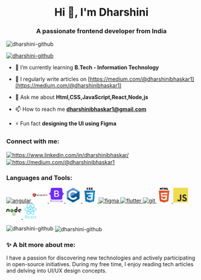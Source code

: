 <h1 align="center">Hi 👋, I'm Dharshini</h1>
<h3 align="center">A passionate frontend developer from India</h3>

<p align="left"> <img src="https://komarev.com/ghpvc/?username=dharshini-github&label=Profile%20views&color=0e75b6&style=flat" alt="dharshini-github" /> </p>

<p align="left"> <a href="https://github.com/ryo-ma/github-profile-trophy"><img src="https://github-profile-trophy.vercel.app/?username=dharshini-github" alt="dharshini-github" /></a> </p>

- 🌱 I’m currently learning **B.Tech - Information Technology**

- 📝 I regularly write articles on [https://medium.com/@dharshinibhaskar1](https://medium.com/@dharshinibhaskar1)

- 💬 Ask me about **Html,CSS,JavaScript,React,Node,js**

- 📫 How to reach me **dharshinibhaskar1@gmail.com**

- ⚡ Fun fact **designing the UI using Figma**

<h3 align="left">Connect with me:</h3>
<p align="left">
<a href="https://linkedin.com/in/https://www.linkedin.com/in/dharshinibhaskar/" target="blank"><img align="center" src="https://raw.githubusercontent.com/rahuldkjain/github-profile-readme-generator/master/src/images/icons/Social/linked-in-alt.svg" alt="https://www.linkedin.com/in/dharshinibhaskar/" height="30" width="40" /></a>
<a href="https://medium.com/https://medium.com/@dharshinibhaskar1" target="blank"><img align="center" src="https://raw.githubusercontent.com/rahuldkjain/github-profile-readme-generator/master/src/images/icons/Social/medium.svg" alt="https://medium.com/@dharshinibhaskar1" height="30" width="40" /></a>
</p>

<h3 align="left">Languages and Tools:</h3>
<p align="left"> <a href="https://angular.io" target="_blank" rel="noreferrer"> <img src="https://angular.io/assets/images/logos/angular/angular.svg" alt="angular" width="40" height="40"/> </a> <a href="https://angular.io" target="_blank" rel="noreferrer"> <img src="https://raw.githubusercontent.com/devicons/devicon/master/icons/angularjs/angularjs-original-wordmark.svg" alt="angularjs" width="40" height="40"/> </a> <a href="https://getbootstrap.com" target="_blank" rel="noreferrer"> <img src="https://raw.githubusercontent.com/devicons/devicon/master/icons/bootstrap/bootstrap-plain-wordmark.svg" alt="bootstrap" width="40" height="40"/> </a> <a href="https://www.cprogramming.com/" target="_blank" rel="noreferrer"> <img src="https://raw.githubusercontent.com/devicons/devicon/master/icons/c/c-original.svg" alt="c" width="40" height="40"/> </a> <a href="https://www.w3schools.com/css/" target="_blank" rel="noreferrer"> <img src="https://raw.githubusercontent.com/devicons/devicon/master/icons/css3/css3-original-wordmark.svg" alt="css3" width="40" height="40"/> </a> <a href="https://www.figma.com/" target="_blank" rel="noreferrer"> <img src="https://www.vectorlogo.zone/logos/figma/figma-icon.svg" alt="figma" width="40" height="40"/> </a> <a href="https://flutter.dev" target="_blank" rel="noreferrer"> <img src="https://www.vectorlogo.zone/logos/flutterio/flutterio-icon.svg" alt="flutter" width="40" height="40"/> </a> <a href="https://git-scm.com/" target="_blank" rel="noreferrer"> <img src="https://www.vectorlogo.zone/logos/git-scm/git-scm-icon.svg" alt="git" width="40" height="40"/> </a> <a href="https://www.w3.org/html/" target="_blank" rel="noreferrer"> <img src="https://raw.githubusercontent.com/devicons/devicon/master/icons/html5/html5-original-wordmark.svg" alt="html5" width="40" height="40"/> </a> <a href="https://developer.mozilla.org/en-US/docs/Web/JavaScript" target="_blank" rel="noreferrer"> <img src="https://raw.githubusercontent.com/devicons/devicon/master/icons/javascript/javascript-original.svg" alt="javascript" width="40" height="40"/> </a> <a href="https://nodejs.org" target="_blank" rel="noreferrer"> <img src="https://raw.githubusercontent.com/devicons/devicon/master/icons/nodejs/nodejs-original-wordmark.svg" alt="nodejs" width="40" height="40"/> </a> <a href="https://reactjs.org/" target="_blank" rel="noreferrer"> <img src="https://raw.githubusercontent.com/devicons/devicon/master/icons/react/react-original-wordmark.svg" alt="react" width="40" height="40"/> </a> </p>

<p><img align="left" src="https://github-readme-stats.vercel.app/api/top-langs?username=dharshini-github&show_icons=true&locale=en&layout=compact" alt="dharshini-github" /></p>

<p>&nbsp;<img align="center" src="https://github-readme-stats.vercel.app/api?username=dharshini-github&show_icons=true&locale=en" alt="dharshini-github" /></p>
<h3 align="left">✨ A bit more about me:</h3>
<p align="left">I have a passion for discovering new technologies and actively participating in open-source initiatives. During my free time, I enjoy reading tech articles and delving into UI/UX design concepts.</p>

